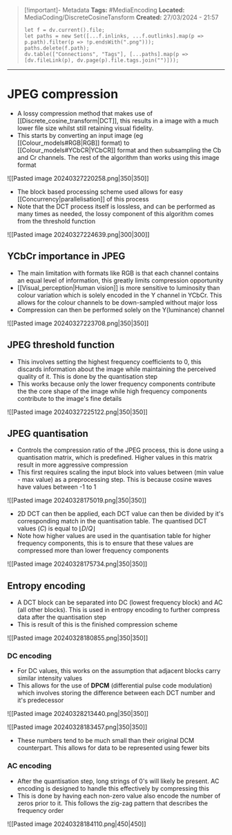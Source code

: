 > [!important]- Metadata
> **Tags:** #MediaEncoding 
> **Located:** MediaCoding/DiscreteCosineTansform
> **Created:** 27/03/2024 - 21:57
> ```dataviewjs
> let f = dv.current().file;
> let paths = new Set([...f.inlinks, ...f.outlinks].map(p => p.path).filter(p => !p.endsWith(".png")));
> paths.delete(f.path);
> dv.table(["Connections", "Tags"], [...paths].map(p => [dv.fileLink(p), dv.page(p).file.tags.join("")]));
> ```

___
# JPEG compression
- A lossy compression method that makes use of [[Discrete_cosine_transform|DCT]], this results in a image with a much lower file size whilst still retaining visual fidelity. 
- This starts by converting an input image (eg [[Colour_models#RGB|RGB]] format) to [[Colour_models#YCbCR|YCbCR]] format and then subsampling the Cb and Cr channels. The rest of the algorithm than works using this image format

![[Pasted image 20240327220258.png|350|350]]

- The block based processing scheme used allows for easy [[Concurrency|parallelisation]] of this process 
- Note that the DCT process itself is lossless, and can be performed as many times as needed, the lossy component of this algorithm comes from the threshold function

![[Pasted image 20240327224639.png|300|300]]
## YCbCr importance in JPEG
- The main limitation with formats like RGB is that each channel contains an equal level of information, this greatly limits compression opportunity 
- [[Visual_perception|Human vision]] is more sensitive to luminosity than colour variation which is solely encoded in the Y channel in YCbCr. This allows for the colour channels to be down-sampled without major loss
- Compression can then be performed solely on the Y(luminance) channel

![[Pasted image 20240327223708.png|350|350]]


## JPEG threshold function
- This involves setting the highest frequency coefficients to 0, this discards information about the image while maintaining the perceived quality of it. This is done by the quantisation step
- This works because only the lower frequency components contribute the the core shape of the image while high frequency components contribute to the image's fine details

![[Pasted image 20240327225122.png|350|350]]

## JPEG quantisation
- Controls the compression ratio of the JPEG process, this is done using a quantisation matrix, which is predefined. Higher values in this matrix result in more aggressive compression
- This first requires scaling the input block into values between (min value - max value) as a preprocessing step. This is because cosine waves have values between -1 to 1

![[Pasted image 20240328175019.png|350|350]]

- 2D DCT can then be applied, each DCT value can then be divided by it's corresponding match in the quantisation table. The quantised DCT values ($C$) is equal to $\lfloor{D/Q}\rfloor$
- Note how higher values are used in the quantisation table for higher frequency components, this is to ensure that these values are compressed more than lower frequency components 

![[Pasted image 20240328175734.png|350|350]]

## Entropy encoding
- A DCT block can be separated into DC (lowest frequency block) and AC (all other blocks). This is used in entropy encoding to further compress data after the quantisation step
- This is result of this is the finished compression scheme

![[Pasted image 20240328180855.png|350|350]]

### DC encoding
- For DC values, this works on the assumption that adjacent blocks carry similar intensity values
- This allows for the use of **DPCM** (differential pulse code modulation) which involves storing the difference between each DCT number and it's predecessor


![[Pasted image 20240328213440.png|350|350]]


![[Pasted image 20240328183457.png|350|350]]

- These numbers tend to be much small than their original DCM counterpart. This allows for data to be represented using fewer bits
### AC encoding
- After the quantisation step, long strings of 0's will likely be present. AC encoding is designed to handle this effectively by compressing this
- This is done by having each non-zero value also encode the number of zeros prior to it. This follows the zig-zag pattern that describes the frequency order

![[Pasted image 20240328184110.png|450|450]]
